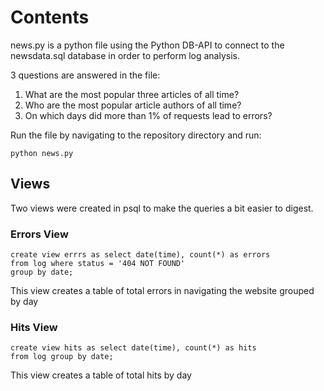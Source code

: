 # Contents

news.py is a python file using the Python DB-API to connect to the newsdata.sql database in order to perform log analysis.

3 questions are answered in the file:

1. What are the most popular three articles of all time?
2. Who are the most popular article authors of all time?
3. On which days did more than 1% of requests lead to errors?

Run the file by navigating to the repository directory and run:
```
python news.py
```

## Views

Two views were created in psql to make the queries a bit easier to digest.

### Errors View
```
create view errrs as select date(time), count(*) as errors
from log where status = '404 NOT FOUND'
group by date;
```

This view creates a table of total errors in navigating the website grouped by day

### Hits View
```
create view hits as select date(time), count(*) as hits
from log group by date;
```

This view creates a table of total hits by day
